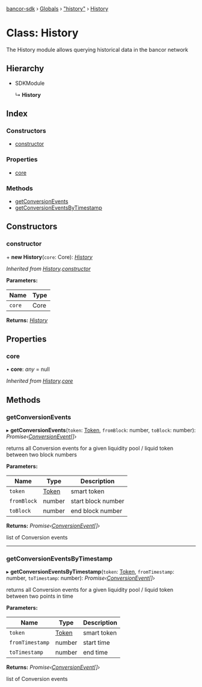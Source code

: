 [bancor-sdk](../README.md) › [Globals](../globals.md) › ["history"](../modules/_history_.md) › [History](_history_.history.md)

# Class: History

The History module allows querying historical data in the bancor network

## Hierarchy

* SDKModule

  ↳ **History**

## Index

### Constructors

* [constructor](_history_.history.md#constructor)

### Properties

* [core](_history_.history.md#core)

### Methods

* [getConversionEvents](_history_.history.md#getconversionevents)
* [getConversionEventsByTimestamp](_history_.history.md#getconversioneventsbytimestamp)

## Constructors

###  constructor

\+ **new History**(`core`: Core): *[History](_history_.history.md)*

*Inherited from [History](_history_.history.md).[constructor](_history_.history.md#constructor)*

**Parameters:**

Name | Type |
------ | ------ |
`core` | Core |

**Returns:** *[History](_history_.history.md)*

## Properties

###  core

• **core**: *any* = null

*Inherited from [History](_history_.history.md).[core](_history_.history.md#core)*

## Methods

###  getConversionEvents

▸ **getConversionEvents**(`token`: [Token](../interfaces/_types_.token.md), `fromBlock`: number, `toBlock`: number): *Promise‹[ConversionEvent](../interfaces/_types_.conversionevent.md)[]›*

returns all Conversion events for a given liquidity pool / liquid token between two block numbers

**Parameters:**

Name | Type | Description |
------ | ------ | ------ |
`token` | [Token](../interfaces/_types_.token.md) | smart token |
`fromBlock` | number | start block number |
`toBlock` | number | end block number  |

**Returns:** *Promise‹[ConversionEvent](../interfaces/_types_.conversionevent.md)[]›*

list of Conversion events

___

###  getConversionEventsByTimestamp

▸ **getConversionEventsByTimestamp**(`token`: [Token](../interfaces/_types_.token.md), `fromTimestamp`: number, `toTimestamp`: number): *Promise‹[ConversionEvent](../interfaces/_types_.conversionevent.md)[]›*

returns all Conversion events for a given liquidity pool / liquid token between two points in time

**Parameters:**

Name | Type | Description |
------ | ------ | ------ |
`token` | [Token](../interfaces/_types_.token.md) | smart token |
`fromTimestamp` | number | start time |
`toTimestamp` | number | end time  |

**Returns:** *Promise‹[ConversionEvent](../interfaces/_types_.conversionevent.md)[]›*

list of Conversion events
